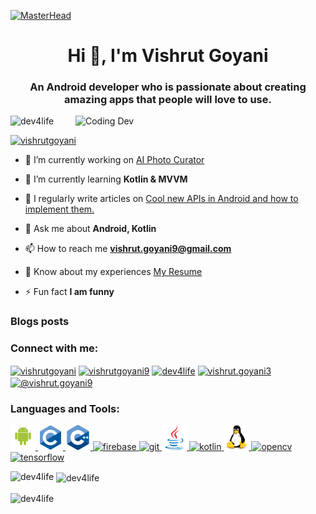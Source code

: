 [![MasterHead](https://3.bp.blogspot.com/-dB6ndKqIAuI/XdWeOASO5AI/AAAAAAAANZA/MSbT9mh6bukxkI-tqnu_GARIZZV5WNVhQCLcBGAsYHQ/s1600/image1.gif)](https://rishavchanda.io)
<h1 align="center">Hi 👋, I'm Vishrut Goyani</h1>
<h3 align="center">An Android developer who is passionate about creating amazing apps that people will love to use.</h3>
<img align="right" alt="Coding Dev" width="400" src="https://cdn.dribbble.com/users/1162077/screenshots/3848914/programmer.gif">

<p align="left"> <img src="https://komarev.com/ghpvc/?username=dev4life&label=Profile%20views&color=0e75b6&style=flat" alt="dev4life" /> </p>

<p align="left"> <a href="https://twitter.com/vishrutgoyani" target="blank"><img src="https://img.shields.io/twitter/follow/vishrutgoyani?logo=twitter&style=for-the-badge" alt="vishrutgoyani" /></a> </p>

- 🔭 I’m currently working on [AI Photo Curator](https://github.com/SweetD3v/AIPhotoCurator)

- 🌱 I’m currently learning **Kotlin & MVVM**

- 📝 I regularly write articles on [Cool new APIs in Android and how to implement them.](https://medium.com/@vishrut.goyani9)

- 💬 Ask me about **Android, Kotlin**

- 📫 How to reach me **vishrut.goyani9@gmail.com**

- 📄 Know about my experiences [My Resume](https://docs.google.com/document/d/1bjdYnrNRiSI0a8ftRW_jnZfZpSWzv-4ECPPA83gK3RA/edit?usp=sharing)

- ⚡ Fun fact **I am funny**

### Blogs posts
<!-- BLOG-POST-LIST:START -->
<!-- BLOG-POST-LIST:END -->

<h3 align="left">Connect with me:</h3>
<p align="left">
<a href="https://twitter.com/vishrutgoyani" target="blank"><img align="center" src="https://raw.githubusercontent.com/rahuldkjain/github-profile-readme-generator/master/src/images/icons/Social/twitter.svg" alt="vishrutgoyani" height="30" width="40" /></a>
<a href="https://linkedin.com/in/vishrutgoyani9" target="blank"><img align="center" src="https://raw.githubusercontent.com/rahuldkjain/github-profile-readme-generator/master/src/images/icons/Social/linked-in-alt.svg" alt="vishrutgoyani9" height="30" width="40" /></a>
<a href="https://stackoverflow.com/users/10357086/dev4life" target="blank"><img align="center" src="https://raw.githubusercontent.com/rahuldkjain/github-profile-readme-generator/master/src/images/icons/Social/stack-overflow.svg" alt="dev4life" height="30" width="40" /></a>
<a href="https://instagram.com/vishrut.goyani3" target="blank"><img align="center" src="https://raw.githubusercontent.com/rahuldkjain/github-profile-readme-generator/master/src/images/icons/Social/instagram.svg" alt="vishrut.goyani3" height="30" width="40" /></a>
<a href="https://medium.com/@vishrut.goyani9" target="blank"><img align="center" src="https://raw.githubusercontent.com/rahuldkjain/github-profile-readme-generator/master/src/images/icons/Social/medium.svg" alt="@vishrut.goyani9" height="30" width="40" /></a>
</p>

<h3 align="left">Languages and Tools:</h3>
<p align="left"> <a href="https://developer.android.com" target="_blank" rel="noreferrer"> <img src="https://raw.githubusercontent.com/devicons/devicon/master/icons/android/android-original-wordmark.svg" alt="android" width="40" height="40"/> </a> <a href="https://www.cprogramming.com/" target="_blank" rel="noreferrer"> <img src="https://raw.githubusercontent.com/devicons/devicon/master/icons/c/c-original.svg" alt="c" width="40" height="40"/> </a> <a href="https://www.w3schools.com/cpp/" target="_blank" rel="noreferrer"> <img src="https://raw.githubusercontent.com/devicons/devicon/master/icons/cplusplus/cplusplus-original.svg" alt="cplusplus" width="40" height="40"/> </a> <a href="https://firebase.google.com/" target="_blank" rel="noreferrer"> <img src="https://www.vectorlogo.zone/logos/firebase/firebase-icon.svg" alt="firebase" width="40" height="40"/> </a> <a href="https://git-scm.com/" target="_blank" rel="noreferrer"> <img src="https://www.vectorlogo.zone/logos/git-scm/git-scm-icon.svg" alt="git" width="40" height="40"/> </a> <a href="https://www.java.com" target="_blank" rel="noreferrer"> <img src="https://raw.githubusercontent.com/devicons/devicon/master/icons/java/java-original.svg" alt="java" width="40" height="40"/> </a> <a href="https://kotlinlang.org" target="_blank" rel="noreferrer"> <img src="https://www.vectorlogo.zone/logos/kotlinlang/kotlinlang-icon.svg" alt="kotlin" width="40" height="40"/> </a> <a href="https://www.linux.org/" target="_blank" rel="noreferrer"> <img src="https://raw.githubusercontent.com/devicons/devicon/master/icons/linux/linux-original.svg" alt="linux" width="40" height="40"/> </a> <a href="https://opencv.org/" target="_blank" rel="noreferrer"> <img src="https://www.vectorlogo.zone/logos/opencv/opencv-icon.svg" alt="opencv" width="40" height="40"/> </a> <a href="https://www.tensorflow.org" target="_blank" rel="noreferrer"> <img src="https://www.vectorlogo.zone/logos/tensorflow/tensorflow-icon.svg" alt="tensorflow" width="40" height="40"/> </a> </p>

<p><img align="left" src="https://github-readme-stats.vercel.app/api/top-langs?username=dev4life&show_icons=true&locale=en&layout=compact" alt="dev4life" /></p>

<p>&nbsp;<img align="center" src="https://github-readme-stats.vercel.app/api?username=dev4life&show_icons=true&locale=en" alt="dev4life" /></p>

<p><img align="center" src="https://github-readme-streak-stats.herokuapp.com/?user=dev4life&" alt="dev4life" /></p>
